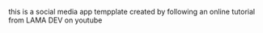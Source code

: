 this is a social media app tempplate created by following an online tutorial from LAMA DEV on youtube
